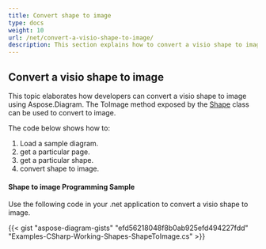 ```yaml
---
title: Convert shape to image
type: docs
weight: 10
url: /net/convert-a-visio-shape-to-image/
description: This section explains how to convert a visio shape to image with Aspose.Diagram.
---
```


## **Convert a visio shape to image**
This topic elaborates how developers can convert a visio shape to image using Aspose.Diagram.
The ToImage method exposed by the [Shape](http://www.aspose.com/api/net/diagram/aspose.diagram/shape) class can be used to convert to image.


The code below shows how to:

1. Load a sample diagram.
1. get a particular page.
1. get a particular shape.
1. convert shape to image.
#### **Shape to image Programming Sample**
Use the following code in your .net application to convert a visio shape to image.

{{< gist "aspose-diagram-gists" "efd56218048f8b0ab925efd494227fdd" "Examples-CSharp-Working-Shapes-ShapeToImage.cs" >}}
